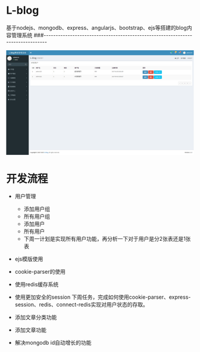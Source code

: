 # L-blog
基于nodejs、mongodb、express、angularjs、bootstrap、ejs等搭建的blog内容管理系统
###-------------------------------------------------------------------------------

![image](https://github.com/lovelife10000/L-blog/raw/master/public/upload/images/example.png)

# 开发流程

- 用户管理
    - 添加用户组
    - 所有用户组
    - 添加用户
    - 所有用户
    - 下周一计划是实现所有用户功能，再分析一下对于用户是分2张表还是1张表

- ejs模版使用
- cookie-parser的使用
- 使用redis缓存系统
- 使用更加安全的session
下周任务，完成如何使用cookie-parser、express-session、redis、connect-redis实现对用户状态的存取。
- 添加文章分类功能
- 添加文章功能
- 解决mongodb id自动增长的功能
